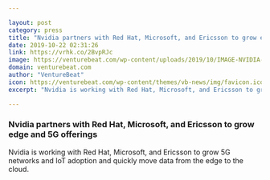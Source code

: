 ```yaml
---

layout: post
category: press
title: "Nvidia partners with Red Hat, Microsoft, and Ericsson to grow edge and 5G offerings"
date: 2019-10-22 02:31:26
link: https://vrhk.co/2BvpRJc
image: https://venturebeat.com/wp-content/uploads/2019/10/IMAGE-NVIDIA-EGX-Edge-Supercomputing-Platform.jpg?w=1200&strip=all
domain: venturebeat.com
author: "VentureBeat"
icon: https://venturebeat.com/wp-content/themes/vb-news/img/favicon.ico
excerpt: "Nvidia is working with Red Hat, Microsoft, and Ericsson to grow 5G networks and IoT adoption and quickly move data from the edge to the cloud."

---
```


### Nvidia partners with Red Hat, Microsoft, and Ericsson to grow edge and 5G offerings

Nvidia is working with Red Hat, Microsoft, and Ericsson to grow 5G networks and IoT adoption and quickly move data from the edge to the cloud.